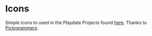 # Icons

Simple icons to used in the Playdate Projects found [here](https://github.com/Pictogrammers/Memory/tree/main/playdate). Thanks to [Pictogrammers](https://pictogrammers.com).
